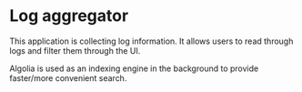 # Log aggregator

This application is collecting log information. It allows users to read through logs and filter them through the UI.

Algolia is used as an indexing engine in the background to provide faster/more convenient search.
